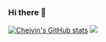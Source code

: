 ### Hi there 👋
[![Cheivin's GitHub stats](https://github-readme-stats.vercel.app/api?username=Cheivin)](https://github.com/anuraghazra/github-readme-stats)
![](https://gv.halberd.cn/Cheivin?theme=stroke-fill&active=3200ff&deactive=f1f1f1&len=8&speed=40&size=60&space=5&tail=0)
